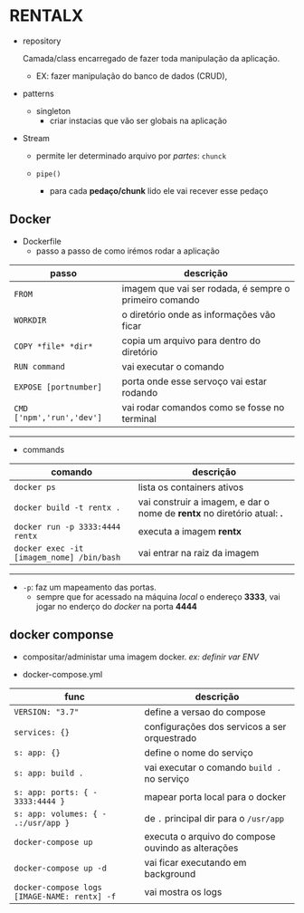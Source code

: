 # RENTALX

- repository

  Camada/class encarregado de fazer toda manipulação da aplicação.

  - EX: fazer manipulação do banco de dados (CRUD),

- patterns

  - singleton
    - criar instacias que vão ser globais na aplicação

- Stream

  - permite ler determinado arquivo por _partes_: `chunck`

  - `pipe()`
    - para cada **pedaço/chunk** lido ele vai recever esse pedaço

## Docker

- Dockerfile
  - passo a passo de como irémos rodar a aplicação

| passo                     | descrição                                              |
| ------------------------- | ------------------------------------------------------ |
| `FROM`                    | imagem que vai ser rodada, é sempre o primeiro comando |
| `WORKDIR`                 | o diretório onde as informações vão ficar              |
| `COPY *file* *dir*`       | copia um arquivo para dentro do diretório              |
| `RUN command`             | vai executar o comando                                 |
| `EXPOSE [portnumber]`     | porta onde esse servoço vai estar rodando              |
| `CMD ['npm','run','dev']` | vai rodar comandos como se fosse no terminal           |

---

- commands

| comando                                   | descrição                                                                   |
| ----------------------------------------- | --------------------------------------------------------------------------- |
| `docker ps`                               | lista os containers ativos                                                  |
| `docker build -t rentx .`                 | vai construir a imagem, e dar o nome de **rentx** no diretório atual: **.** |
| `docker run -p 3333:4444 rentx`           | executa a imagem **rentx**                                                  |
| `docker exec -it [imagem_nome] /bin/bash` | vai entrar na raiz da imagem                                                |

---

- `-p`: faz um mapeamento das portas.
  - sempre que for acessado na máquina _local_ o endereço **3333**, vai jogar no enderço do _docker_ na porta **4444**

## docker componse

- compositar/administar uma imagem docker. _ex: definir var ENV_

- docker-compose.yml

| func                                         | descrição                                          |
| -------------------------------------------- | -------------------------------------------------- |
| `VERSION: "3.7"`                             | define a versao do compose                         |
| `services: {}`                               | configurações dos servicos a ser orquestrado       |
| `s: app: {}`                                 | define o nome do serviço                           |
| `s: app: build .`                            | vai executar o comando `build .` no serviço        |
| `s: app: ports: { - 3333:4444 }`             | mapear porta local para o docker                   |
| `s: app: volumes: { - .:/usr/app }`          | de `.` principal dir para o `/usr/app`             |
| `docker-compose up`                          | executa o arquivo do compose ouvindo as alterações |
| `docker-compose up -d`                       | vai ficar executando em background                 |
| `docker-compose logs [IMAGE-NAME: rentx] -f` | vai mostra os logs                                 |
